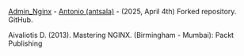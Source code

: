 
[Admin_Nginx](https://github.com/antsala/Admin_Nginx) - [Antonio (antsala)](https://github.com/antsala) - (2025, April 4th) Forked repository. GitHub. 

Aivaliotis D. (2013). Mastering NGINX. (Birmingham - Mumbai): Packt Publishing
